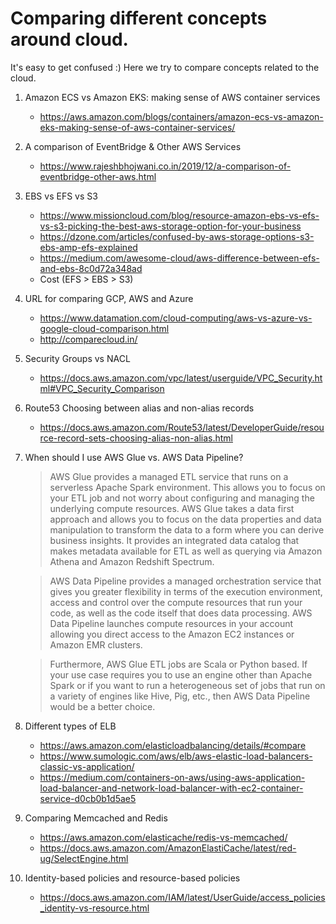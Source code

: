 # Comparing different concepts around cloud.

It's easy to get confused :) Here we try to compare concepts related to the cloud.

1. Amazon ECS vs Amazon EKS: making sense of AWS container services
    - https://aws.amazon.com/blogs/containers/amazon-ecs-vs-amazon-eks-making-sense-of-aws-container-services/

1. A comparison of EventBridge & Other AWS Services
    - https://www.rajeshbhojwani.co.in/2019/12/a-comparison-of-eventbridge-other-aws.html

1. EBS vs EFS vs S3
    - https://www.missioncloud.com/blog/resource-amazon-ebs-vs-efs-vs-s3-picking-the-best-aws-storage-option-for-your-business
    - https://dzone.com/articles/confused-by-aws-storage-options-s3-ebs-amp-efs-explained
    - https://medium.com/awesome-cloud/aws-difference-between-efs-and-ebs-8c0d72a348ad
    - Cost (EFS > EBS > S3)

1. URL for comparing GCP, AWS and Azure
    - https://www.datamation.com/cloud-computing/aws-vs-azure-vs-google-cloud-comparison.html
    - http://comparecloud.in/

1. Security Groups vs NACL
    - https://docs.aws.amazon.com/vpc/latest/userguide/VPC_Security.html#VPC_Security_Comparison

1. Route53 Choosing between alias and non-alias records
    - https://docs.aws.amazon.com/Route53/latest/DeveloperGuide/resource-record-sets-choosing-alias-non-alias.html

1. When should I use AWS Glue vs. AWS Data Pipeline?

    >AWS Glue provides a managed ETL service that runs on a serverless Apache Spark environment. This allows you to focus on your ETL job and not worry about configuring and managing the underlying compute resources. AWS Glue takes a data first approach and allows you to focus on the data properties and data manipulation to transform the data to a form where you can derive business insights. It provides an integrated data catalog that makes metadata available for ETL as well as querying via Amazon Athena and Amazon Redshift Spectrum.

    >AWS Data Pipeline provides a managed orchestration service that gives you greater flexibility in terms of the execution environment, access and control over the compute resources that run your code, as well as the code itself that does data processing. AWS Data Pipeline launches compute resources in your account allowing you direct access to the Amazon EC2 instances or Amazon EMR clusters.

    >Furthermore, AWS Glue ETL jobs are Scala or Python based. If your use case requires you to use an engine other than Apache Spark or if you want to run a heterogeneous set of jobs that run on a variety of engines like Hive, Pig, etc., then AWS Data Pipeline would be a better choice.

1. Different types of ELB
    - https://aws.amazon.com/elasticloadbalancing/details/#compare
    - https://www.sumologic.com/aws/elb/aws-elastic-load-balancers-classic-vs-application/
    - https://medium.com/containers-on-aws/using-aws-application-load-balancer-and-network-load-balancer-with-ec2-container-service-d0cb0b1d5ae5

1. Comparing Memcached and Redis
   - https://aws.amazon.com/elasticache/redis-vs-memcached/
   - https://docs.aws.amazon.com/AmazonElastiCache/latest/red-ug/SelectEngine.html

1. Identity-based policies and resource-based policies
    - https://docs.aws.amazon.com/IAM/latest/UserGuide/access_policies_identity-vs-resource.html